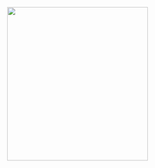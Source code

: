 <p align="center">
<img src="https://mhabibr02.github.io/Page-Web-Development/assets/img/portfolio/webdev-16.png" width="80%" height="30%">
</p>
